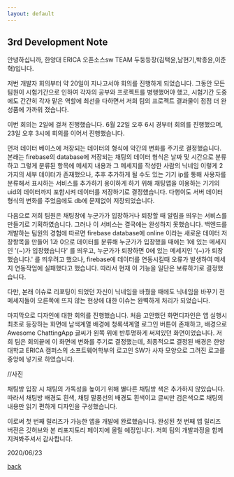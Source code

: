 ```yaml
---
layout: default
---
```


## 3rd Development Note

안녕하십니까, 한양대 ERICA 오픈소스sw TEAM 두둥등장(김택윤,남현기,박종윤,이준혁)입니다.

저번 개발자 회의부터 약 20일이 지나고서야 회의를 진행하게 되었습니다. 그동안 모든 팀원이 시험기간으로 인하여 각자의 공부와 프로젝트를
병행했어야 했고, 시험기간 도중에도 간간히 각자 맡은 역할에 최선을 다하면서 저희 팀의 프로젝트 결과물이 점점 더 완성품에 가까워 졌습니다.

이번 회의는 2일에 걸쳐 진행했습니다. 6월 22일 오후 6시 경부터 회의를 진행했으며, 23일 오후 3시에 회의를 이어서 진행했습니다.

먼저 데이터 베이스에 저장되는 데이터의 형식에 약간의 변화를 주기로 결정했습니다. 본래는 firebase의 database에 저장되는 채팅의 데이터 형식은
날짜 및 시간으로 분류하고 그렇게 분류된 항목에 메세지 내용과 그 메세지를 작성한 사람의 닉네임 이렇게 2가지의 세부 데이터가 존재했으나, 추후 
추가하게 될 수도 있는 기기 ip를 통해 사용자를 분류해서 표시하는 서비스를 추가하기 용이하게 하기 위해 채팅앱을 이용하는 기기의 uid의 데이터까지
포함시켜 데이터를 저장하기로 결정했습니다. 다행이도 서버 데이터 형식의 변화를 주었음에도 db에 문제없이 저장되었습니다.

다음으로 저희 팀원은 채팅창에 누군가가 입장하거나 퇴장할 때 알림을 띄우는 서비스를 만들기로 기획하였습니다. 그러나 이 서비스는 결국에는 완성하지
못했습니다. 백엔드를 개발하는 팀원의 경험에 따르면 firebase database에 online 이라는 새로운 데이터 저장항목을 만들어 1과 0으로 데이터를 분류해
누군가가 입장했을 때에는 1에 있는 메세지인 '(~)가 입장했습니다' 를 띄우고, 누군가가 퇴장하면 0에 있는 메세지인 '(~)가 퇴장했습니다.' 를 띄우려고
했으나, firebase에 데이터를 연동시킬때 오류가 발생하여 메세지 연동작업에 실패했다고 했습니다. 따라서 현재 이 기능을 일단은 보류하기로 결정했습니다.

다만, 본래 이슈로 리포팅이 되었던 자신이 닉네임을 바꿨을 때에도 닉네임을 바꾸기 전 메세지들이 오른쪽에 뜨지 않는 현상에 대한 이슈는 완벽하게 
처리가 되었습니다.

마지막으로 디자인에 대한 회의를 진행했습니다. 처음 고안했던 화면디자인은 앱 실행시 최초로 등장하는 화면에 남색계열 배경에 청록색계열 로그인 버튼이
존재하고, 배경으로 Awesome ChattingApp 글씨가 왼쪽 위에 반투명하게 써져있던 화면이었습니다. 저희 팀은 회의끝에 이 화면에 변화를 주기로 결정했는데,
최종적으로 결정된 배경은 한양대학교 ERICA 캠퍼스의 소프트웨어학부의 로고인 SW가 사자 모양으로 그려진 로고를 중앙에 넣기로 하였습니다.

//사진

채팅방 입장 시 채팅의 가독성을 높이기 위해 별다른 채팅방 색은 추가하지 않았습니다. 따라서 채팅방 배경도 흰색, 채팅 말풍선의 배경도 흰색이고 글씨만
검은색으로 채팅의 내용만 읽기 편하게 디자인을 구성했습니다.

이로써 첫 번째 릴리즈가 가능한 앱을 개발에 완료했습니다. 완성된 첫 번째 앱 릴리즈 버전은 깃허브와 본 리포지토리 페이지에 올릴 예정입니다.
저희 팀의 개발과정을 함께 지켜봐주셔서 감사합니다.

2020/06/23

[back](./)
